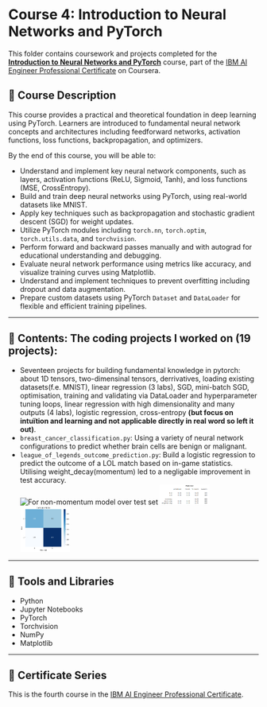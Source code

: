# Course 4: Introduction to Neural Networks and PyTorch

This folder contains coursework and projects completed for the **[Introduction to Neural Networks and PyTorch](https://www.coursera.org/learn/deep-neural-networks-with-pytorch?specialization=ai-engineer)** course, part of the [IBM AI Engineer Professional Certificate](https://www.coursera.org/professional-certificates/ai-engineer) on Coursera.

## 🧠 Course Description

This course provides a practical and theoretical foundation in deep learning using PyTorch. Learners are introduced to fundamental neural network concepts and architectures including feedforward networks, activation functions, loss functions, backpropagation, and optimizers.

By the end of this course, you will be able to:

- Understand and implement key neural network components, such as layers, activation functions (ReLU, Sigmoid, Tanh), and loss functions (MSE, CrossEntropy).
- Build and train deep neural networks using PyTorch, using real-world datasets like MNIST.
- Apply key techniques such as backpropagation and stochastic gradient descent (SGD) for weight updates.
- Utilize PyTorch modules including `torch.nn`, `torch.optim`, `torch.utils.data`, and `torchvision`.
- Perform forward and backward passes manually and with autograd for educational understanding and debugging.
- Evaluate neural network performance using metrics like accuracy, and visualize training curves using Matplotlib.
- Understand and implement techniques to prevent overfitting including dropout and data augmentation.
- Prepare custom datasets using PyTorch `Dataset` and `DataLoader` for flexible and efficient training pipelines.

---

## 📂 Contents: The coding projects I worked on (19 projects):

- Seventeen projects for building fundamental knowledge in pytorch: about 1D tensors, two-dimensinal tensors, derrivatives, loading existing datasets(f.e. MNIST), linear regression (3 labs), SGD, mini-batch SGD, optimisation, training and validating via DataLoader and hyperparameter tuning loops, linear regression with high dimensionality and many outputs (4 labs), logistic regression, cross-entropy **(but focus on intuïtion and learning and not applicable directly in real word so left it out)**. 
- `breast_cancer_classification.py`: Using a variety of neural network configurations to predict whether brain cells are benign or malignant. 
- `league_of_legends_outcome_prediction.py`: Build a logistic regression to predict the outcome of a LOL match based on in-game statistics. Utilising weight_decay(momentum) led to a negligable improvement in test accuracy.<br>
<img src="Images/ROC_test.png.png" alt="For non-momentum model over test set" width="100"/> <img src="Images/classification_report_test.png" alt="For non-momentum model over test set" width="100"/> <img src="Images/confusion_momentum_test.png" alt="For non-momentum model over test set" width="100"/>







---

## 🔧 Tools and Libraries

- Python
- Jupyter Notebooks
- PyTorch
- Torchvision
- NumPy
- Matplotlib

---

## 📌 Certificate Series

This is the fourth course in the [IBM AI Engineer Professional Certificate](https://www.coursera.org/professional-certificates/ai-engineer).
